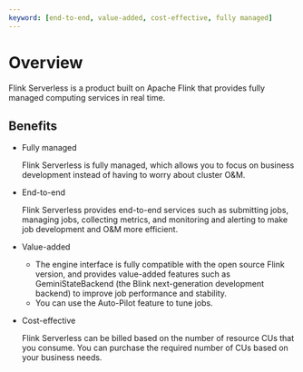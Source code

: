 ```yaml
---
keyword: [end-to-end, value-added, cost-effective, fully managed]
---
```


# Overview

Flink Serverless is a product built on Apache Flink that provides fully managed computing services in real time.

## Benefits

-   Fully managed

    Flink Serverless is fully managed, which allows you to focus on business development instead of having to worry about cluster O&M.

-   End-to-end

    Flink Serverless provides end-to-end services such as submitting jobs, managing jobs, collecting metrics, and monitoring and alerting to make job development and O&M more efficient.

-   Value-added
    -   The engine interface is fully compatible with the open source Flink version, and provides value-added features such as GeminiStateBackend \(the Blink next-generation development backend\) to improve job performance and stability.
    -   You can use the Auto-Pilot feature to tune jobs.
-   Cost-effective

    Flink Serverless can be billed based on the number of resource CUs that you consume. You can purchase the required number of CUs based on your business needs.


